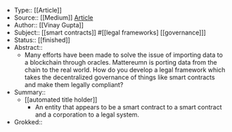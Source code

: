 - Type:: [[Article]]
- Source:: [[Medium]] [Article](https://medium.com/humanizing-the-singularity/the-mattereum-frontier-351c496e151d)
- Author:: [[Vinay Gupta]]
- Subject:: [[smart contracts]] #[[legal frameworks] [[governance]]]
- Status:: [[finished]]
- Abstract::
    - Many efforts have been made to solve the issue of importing data to a blockchain through oracles. Mattereumn is porting data from the chain to the real world. How do you develop a legal framework which takes the decentralized governance of things like smart contracts and make them legally compliant?
- Summary::
    - [[automated title holder]]
        - An entity that appears to be a smart contract to a smart contract and a corporation to a legal system.
- Grokked::
